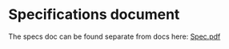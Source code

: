 # Specifications document

The specs doc can be found separate from docs here:
[Spec.pdf](http://iotaledger.github.io/streams/specification/Streams_Specification_1_0A.pdf)
